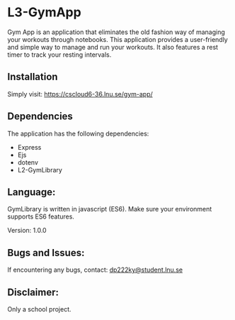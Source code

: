 # L3-GymApp

Gym App is an application that eliminates the old fashion way of managing your workouts through notebooks. This application provides a user-friendly and simple way to manage and run your workouts. It also features a rest timer to track your resting intervals. 

## Installation

Simply visit: https://cscloud6-36.lnu.se/gym-app/

## Dependencies

The application has the following dependencies:

- Express
- Ejs
- dotenv
- L2-GymLibrary

## Language:

GymLibrary is written in javascript (ES6). Make sure your environment supports ES6 features.

Version: 1.0.0

## Bugs and Issues:

If encountering any bugs, contact: dp222ky@student.lnu.se

## Disclaimer:

Only a school project.
